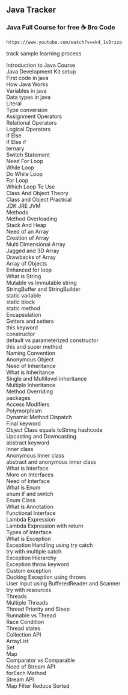 ## Java Tracker<br>


### Java Full Course for free ☕ Bro Code
`https://www.youtube.com/watch?v=xk4_1vDrzzo`

track sample learning process<br>

 Introduction to Java Course <br>
 Java Development Kit setup <br>
 First code in java <br>
 How Java Works<br>
 Variables in java<br>
 Data types in java<br>
 Literal<br>
 Type conversion<br>
 Assignment Operators<br>
 Relational Operators<br>
 Logical Operators<br>
 If Else<br>
 If Else if<br>
 ternary<br>
 Switch Statement<br>
 Need For Loop<br>
 While Loop<br>
 Do While Loop<br>
 For Loop<br>
 Which Loop To Use<br>
 Class And Object Theory<br>
 Class and Object Practical<br>
 JDK JRE JVM<br>
 Methods<br>
 Method Overloading<br>
 Stack And Heap<br>
 Need of an Array<br>
 Creation of Array<br>
 Multi Dimensional Array<br>
 Jagged and 3D Array<br>
 Drawbacks of Array<br>
 Array of Objects<br>
 Enhanced for loop<br>
 What is String<br>
 Mutable vs Immutable string<br>
 StringBuffer and StringBuilder<br>
 static variable<br>
 static block<br>
 static method<br>
 Encapsulation<br>
 Getters and setters<br>
 this keyword<br>
 constructor<br>
 default vs parameterized constructor<br>
 this and super method<br>
Naming Convention<br>
Anonymous Object<br>
Need of Inheritance<br>
What is Inheritance<br>
Single and Multilevel inheritance<br>
Multiple Inheritance<br>
Method Overriding<br>
packages<br>
Access Modifiers<br>
Polymorphism<br>
Dynamic Method Dispatch<br>
Final keyword<br>
Object Class equals toString hashcode<br>
Upcasting and Downcasting<br>
abstract keyword<br>
Inner class<br>
Anonymous Inner class<br>
abstract and anonymous inner class<br>
What is Interface<br>
More on Interfaces<br>
Need of Interface<br>
What is Enum<br>
enum if and switch<br>
Enum Class<br>
What is Annotation<br>
Functional Interface<br>
Lambda Expression<br>
Lambda Expression with return<br>
Types of Interface<br>
What is Exception<br>
Exception Handling using try catch<br>
try with multiple catch<br>
Exception Hierarchy<br>
Exception throw keyword<br>
Custom exception<br>
Ducking Exception using throws<br>
User Input using BufferedReader and Scanner<br>
try with resources<br>
Threads<br>
Multiple Threads<br>
Thread Priority and Sleep<br>
Runnable vs Thread<br>
Race Condition<br>
Thread states<br>
Collection API<br>
ArrayList<br>
Set<br>
Map<br>
Comparator vs Comparable<br>
Need of Stream API<br>
forEach Method<br>
Stream API<br>
Map Filter Reduce Sorted<br>
